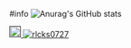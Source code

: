 #info
![Anurag's GitHub stats](https://github-readme-stats.vercel.app/api?username=hautoday&show_icons=true&theme=react)

<a href="">
    <img alt="HTML" src="https://img.shields.io/badge/HTML-E34F26.svg?logo=html5&logoColor=white&style=flat-square" style="height: 20px;">
</a>
<a href="버튼을 눌렀을 때 이동할 링크" target="_blank">
    <img alt="rlcks0727" src="https://img.shields.io/badge/Gmail-EA4335?logo=Gmail&logoColor=white"/>
</a>
